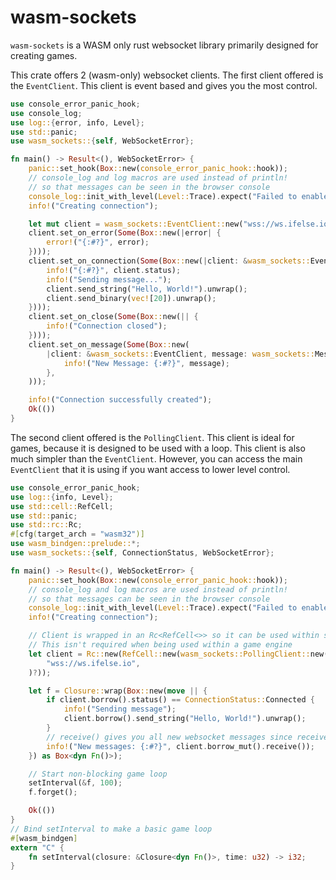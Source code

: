 # wasm-sockets

`wasm-sockets` is a WASM only rust websocket library primarily designed for creating games.

This crate offers 2 (wasm-only) websocket clients.
The first client offered is the `EventClient`. This client is event based and gives you the most control.

```rust
use console_error_panic_hook;
use console_log;
use log::{error, info, Level};
use std::panic;
use wasm_sockets::{self, WebSocketError};

fn main() -> Result<(), WebSocketError> {
    panic::set_hook(Box::new(console_error_panic_hook::hook));
    // console_log and log macros are used instead of println!
    // so that messages can be seen in the browser console
    console_log::init_with_level(Level::Trace).expect("Failed to enable logging");
    info!("Creating connection");

    let mut client = wasm_sockets::EventClient::new("wss://ws.ifelse.io")?;
    client.set_on_error(Some(Box::new(|error| {
        error!("{:#?}", error);
    })));
    client.set_on_connection(Some(Box::new(|client: &wasm_sockets::EventClient| {
        info!("{:#?}", client.status);
        info!("Sending message...");
        client.send_string("Hello, World!").unwrap();
        client.send_binary(vec![20]).unwrap();
    })));
    client.set_on_close(Some(Box::new(|| {
        info!("Connection closed");
    })));
    client.set_on_message(Some(Box::new(
        |client: &wasm_sockets::EventClient, message: wasm_sockets::Message| {
            info!("New Message: {:#?}", message);
        },
    )));

    info!("Connection successfully created");
    Ok(())
}
```

The second client offered is the `PollingClient`. This client is ideal for games, because it is designed to be used with a loop.
This client is also much simpler than the `EventClient`. However, you can access the main `EventClient` that it is using
if you want access to lower level control.

```rust
use console_error_panic_hook;
use log::{info, Level};
use std::cell::RefCell;
use std::panic;
use std::rc::Rc;
#[cfg(target_arch = "wasm32")]
use wasm_bindgen::prelude::*;
use wasm_sockets::{self, ConnectionStatus, WebSocketError};

fn main() -> Result<(), WebSocketError> {
    panic::set_hook(Box::new(console_error_panic_hook::hook));
    // console_log and log macros are used instead of println!
    // so that messages can be seen in the browser console
    console_log::init_with_level(Level::Trace).expect("Failed to enable logging");
    info!("Creating connection");

    // Client is wrapped in an Rc<RefCell<>> so it can be used within setInterval
    // This isn't required when being used within a game engine
    let client = Rc::new(RefCell::new(wasm_sockets::PollingClient::new(
        "wss://ws.ifelse.io",
    )?));

    let f = Closure::wrap(Box::new(move || {
        if client.borrow().status() == ConnectionStatus::Connected {
            info!("Sending message");
            client.borrow().send_string("Hello, World!").unwrap();
        }
        // receive() gives you all new websocket messages since receive() was last called
        info!("New messages: {:#?}", client.borrow_mut().receive());
    }) as Box<dyn Fn()>);

    // Start non-blocking game loop
    setInterval(&f, 100);
    f.forget();

    Ok(())
}
// Bind setInterval to make a basic game loop
#[wasm_bindgen]
extern "C" {
    fn setInterval(closure: &Closure<dyn Fn()>, time: u32) -> i32;
}
```
